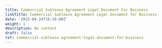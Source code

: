 ```yaml
---
title: Commercial Sublease Agreement Legal Document For Business
linkTitle: Commercial Sublease Agreement Legal Document for Business
date: '2025-04-24T16:18:00Z'
weight: 1
description: No content
draft: false
ref: commercial-sublease-agreement-legal-document-for-business
---
```


